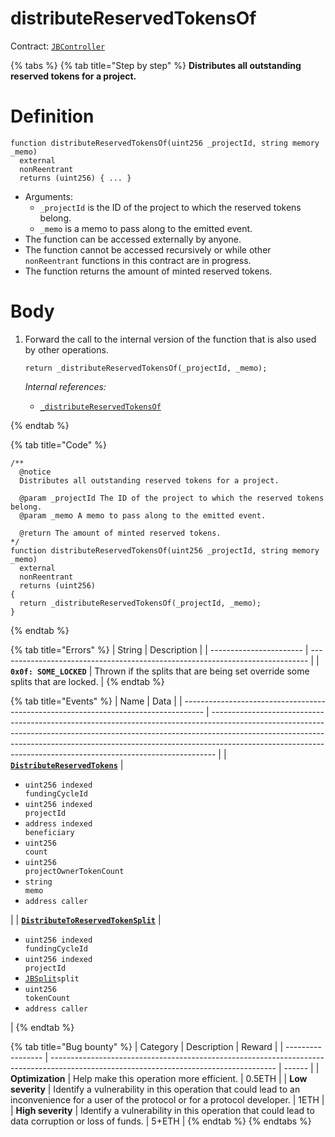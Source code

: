 # distributeReservedTokensOf

Contract: [`JBController`](broken-reference)​‌

{% tabs %}
{% tab title="Step by step" %}
**Distributes all outstanding reserved tokens for a project.**

# Definition

```solidity
function distributeReservedTokensOf(uint256 _projectId, string memory _memo)
  external
  nonReentrant
  returns (uint256) { ... }
```

* Arguments:
  * `_projectId` is the ID of the project to which the reserved tokens belong.
  * `_memo` is a memo to pass along to the emitted event.
* The function can be accessed externally by anyone.
* The function cannot be accessed recursively or while other `nonReentrant` functions in this contract are in progress.
* The function returns the amount of minted reserved tokens.

# Body

1. Forward the call to the internal version of the function that is also used by other operations.

   ```solidity
   return _distributeReservedTokensOf(_projectId, _memo);
   ```

   _Internal references:_

   * [`_distributeReservedTokensOf`](\_distributereservedtokensof.md)

{% endtab %}

{% tab title="Code" %}
```solidity
/**
  @notice
  Distributes all outstanding reserved tokens for a project.

  @param _projectId The ID of the project to which the reserved tokens belong.
  @param _memo A memo to pass along to the emitted event.

  @return The amount of minted reserved tokens.
*/
function distributeReservedTokensOf(uint256 _projectId, string memory _memo)
  external
  nonReentrant
  returns (uint256)
{
  return _distributeReservedTokensOf(_projectId, _memo);
}
```
{% endtab %}

{% tab title="Errors" %}
| String                  | Description                                                                   |
| ----------------------- | ----------------------------------------------------------------------------- |
| **`0x0f: SOME_LOCKED`** | Thrown if the splits that are being set override some splits that are locked. |
{% endtab %}

{% tab title="Events" %}
| Name                                                                                | Data                                                                                                                                                                                                                                                                                                                      |
| ----------------------------------------------------------------------------------- | ------------------------------------------------------------------------------------------------------------------------------------------------------------------------------------------------------------------------------------------------------------------------------------------------------------------------- |
| [**`DistributeReservedTokens`**](../events/distributereservedtokens.md)             | <ul><li><code>uint256 indexed fundingCycleId</code></li><li><code>uint256 indexed projectId</code></li><li><code>address indexed beneficiary</code></li><li><code>uint256 count</code></li><li><code>uint256 projectOwnerTokenCount</code></li><li><code>string memo</code></li><li><code>address caller</code></li></ul> |
| [**`DistributeToReservedTokenSplit`**](../events/distributetoreservedtokensplit.md) | <ul><li><code>uint256 indexed fundingCycleId</code></li><li><code>uint256 indexed projectId</code></li><li><a href="../../../../data-structures/jbsplit.md"><code>JBSplit</code></a><code>split</code></li><li><code>uint256 tokenCount</code></li><li><code>address caller</code></li></ul>                                 |
{% endtab %}

{% tab title="Bug bounty" %}
| Category          | Description                                                                                                                            | Reward |
| ----------------- | -------------------------------------------------------------------------------------------------------------------------------------- | ------ |
| **Optimization**  | Help make this operation more efficient.                                                                                               | 0.5ETH |
| **Low severity**  | Identify a vulnerability in this operation that could lead to an inconvenience for a user of the protocol or for a protocol developer. | 1ETH   |
| **High severity** | Identify a vulnerability in this operation that could lead to data corruption or loss of funds.                                        | 5+ETH  |
{% endtab %}
{% endtabs %}
